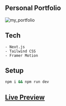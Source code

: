 ## Personal Portfolio

![my_portfolio](https://github.com/sdulal123/portfolio/assets/86375908/098369f0-51bb-4c3d-bdc9-e0820c620955)

## Tech
    - Next.js
    - Tailwind CSS
    - Framer Motion

## Setup
```bash
npm i && npm run dev
```
## [Live Preview](https://sushildulal.netlify.app/)